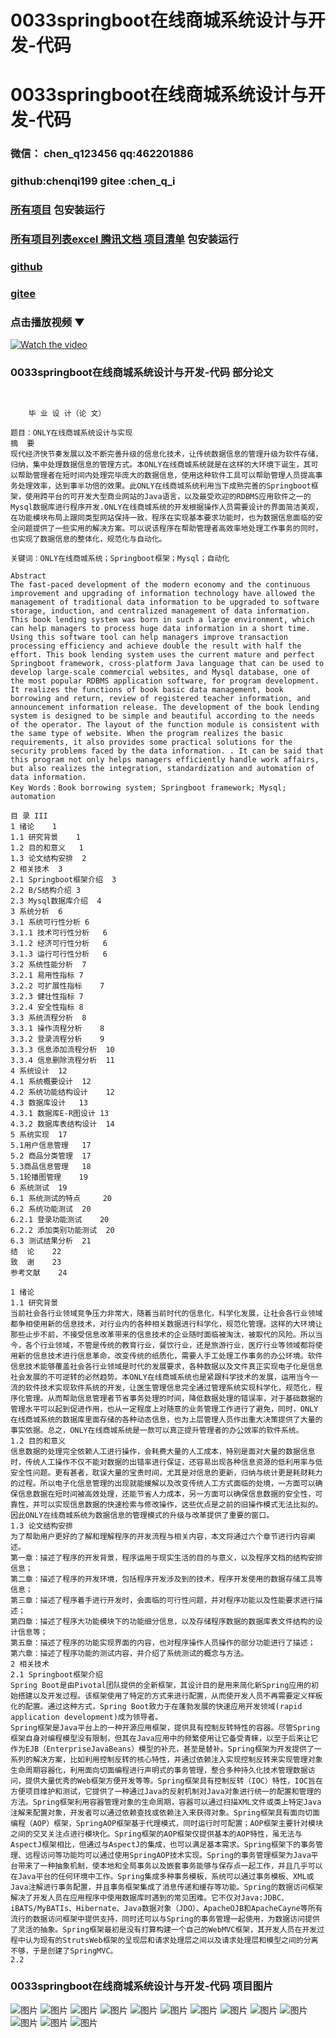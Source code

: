 # 0033springboot在线商城系统设计与开发-代码


# 0033springboot在线商城系统设计与开发-代码

### 微信： chen_q123456  qq:462201886
### github:chenqi199 gitee :chen_q_i

### [所有项目](https://github.com/GraduationProject-springboot/allSpringbootProjects) 包安装运行

### [所有项目列表excel 腾讯文档 项目清单](https://docs.qq.com/sheet/DSHRFSVZ5aEVYT3N3?tab=BB08J2) 包安装运行

### [github](https://chenqi199.github.io)

### [gitee](https://gitee.com/chen_q_i)

### 点击播放视频 ▼
[![Watch the video](https://i.sstatic.net/Vp2cE.png)](https://player.bilibili.com/player.html?isOutside=true&aid=BV16ia6epENY&bvid=BV16ia6epENY&cid=500001610571224&p=34)



### 0033springboot在线商城系统设计与开发-代码 部分论文
```

﻿
    毕 业 设 计（论 文）

题目：ONLY在线商城系统设计与实现
摘  要
现代经济快节奏发展以及不断完善升级的信息化技术，让传统数据信息的管理升级为软件存储，归纳，集中处理数据信息的管理方式。本ONLY在线商城系统就是在这样的大环境下诞生，其可以帮助管理者在短时间内处理完毕庞大的数据信息，使用这种软件工具可以帮助管理人员提高事务处理效率，达到事半功倍的效果。此ONLY在线商城系统利用当下成熟完善的Springboot框架，使用跨平台的可开发大型商业网站的Java语言，以及最受欢迎的RDBMS应用软件之一的Mysql数据库进行程序开发.ONLY在线商城系统的开发根据操作人员需要设计的界面简洁美观，在功能模块布局上跟同类型网站保持一致，程序在实现基本要求功能时，也为数据信息面临的安全问题提供了一些实用的解决方案。可以说该程序在帮助管理者高效率地处理工作事务的同时，也实现了数据信息的整体化，规范化与自动化。

关键词：ONLY在线商城系统；Springboot框架；Mysql；自动化

Abstract
The fast-paced development of the modern economy and the continuous improvement and upgrading of information technology have allowed the management of traditional data information to be upgraded to software storage, induction, and centralized management of data information. This book lending system was born in such a large environment, which can help managers to process huge data information in a short time. Using this software tool can help managers improve transaction processing efficiency and achieve double the result with half the effort. This book lending system uses the current mature and perfect Springboot framework, cross-platform Java language that can be used to develop large-scale commercial websites, and Mysql database, one of the most popular RDBMS application software, for program development. It realizes the functions of book basic data management, book borrowing and return, review of registered teacher information, and announcement information release. The development of the book lending system is designed to be simple and beautiful according to the needs of the operator. The layout of the function module is consistent with the same type of website. When the program realizes the basic requirements, it also provides some practical solutions for the security problems faced by the data information. . It can be said that this program not only helps managers efficiently handle work affairs, but also realizes the integration, standardization and automation of data information.
Key Words：Book borrowing system; Springboot framework; Mysql; automation

目 录	III
1 绪论	1
1.1 研究背景	1
1.2 目的和意义	1
1.3 论文结构安排	2
2 相关技术	3
2.1 Springboot框架介绍	3
2.2 B/S结构介绍	3
2.3 Mysql数据库介绍	4
3 系统分析	6
3.1 系统可行性分析	6
3.1.1 技术可行性分析	6
3.1.2 经济可行性分析	6
3.1.3 运行可行性分析	6
3.2 系统性能分析	7
3.2.1 易用性指标	7
3.2.2 可扩展性指标	7
3.2.3 健壮性指标	7
3.2.4 安全性指标	8
3.3 系统流程分析	8
3.3.1 操作流程分析	8
3.3.2 登录流程分析	9
3.3.3 信息添加流程分析	10
3.3.4 信息删除流程分析	11
4 系统设计	12
4.1 系统概要设计	12
4.2 系统功能结构设计	12
4.3 数据库设计	13
4.3.1 数据库E-R图设计	13
4.3.2 数据库表结构设计	14
5 系统实现	17
5.1用户信息管理	17
5.2 商品分类管理	17
5.3商品信息管理	18
5.1轮播图管理	19
6 系统测试	19
6.1 系统测试的特点 	20
6.2 系统功能测试	20
6.2.1 登录功能测试	20
6.2.2 添加类别功能测试	20
6.3 测试结果分析	21
结  论	22
致  谢	23
参考文献	24

1 绪论
1.1 研究背景
当前社会各行业领域竞争压力非常大，随着当前时代的信息化，科学化发展，让社会各行业领域都争相使用新的信息技术，对行业内的各种相关数据进行科学化，规范化管理。这样的大环境让那些止步不前，不接受信息改革带来的信息技术的企业随时面临被淘汰，被取代的风险。所以当今，各个行业领域，不管是传统的教育行业，餐饮行业，还是旅游行业，医疗行业等领域都将使用新的信息技术进行信息革命，改变传统的纸质化，需要人手工处理工作事务的办公环境。软件信息技术能够覆盖社会各行业领域是时代的发展要求，各种数据以及文件真正实现电子化是信息社会发展的不可逆转的必然趋势。本ONLY在线商城系统也是紧跟科学技术的发展，运用当今一流的软件技术实现软件系统的开发，让医生管理信息完全通过管理系统实现科学化，规范化，程序化管理。从而帮助信息管理者节省事务处理的时间，降低数据处理的错误率，对于基础数据的管理水平可以起到促进作用，也从一定程度上对随意的业务管理工作进行了避免，同时，ONLY在线商城系统的数据库里面存储的各种动态信息，也为上层管理人员作出重大决策提供了大量的事实依据。总之，ONLY在线商城系统是一款可以真正提升管理者的办公效率的软件系统。
1.2 目的和意义
信息数据的处理完全依赖人工进行操作，会耗费大量的人工成本，特别是面对大量的数据信息时，传统人工操作不仅不能对数据的出错率进行保证，还容易出现各种信息资源的低利用率与低安全性问题。更有甚者，耽误大量的宝贵时间，尤其是对信息的更新，归纳与统计更是耗财耗力的过程。所以电子化信息管理的出现就能缓解以及改变传统人工方式面临的处境，一方面可以确保信息数据在短时间被高效处理，还能节省人力成本，另一方面可以确保信息数据的安全性，可靠性，并可以实现信息数据的快速检索与修改操作，这些优点是之前的旧操作模式无法比拟的。因此ONLY在线商城系统为数据信息的管理模式的升级与改革提供了重要的窗口。
1.3 论文结构安排
为了帮助用户更好的了解和理解程序的开发流程与相关内容，本文将通过六个章节进行内容阐述。
第一章：描述了程序的开发背景，程序运用于现实生活的目的与意义，以及程序文档的结构安排信息；
第二章：描述了程序的开发环境，包括程序开发涉及到的技术，程序开发使用的数据存储工具等信息；
第三章：描述了程序着手进行开发时，会面临的可行性问题，并对程序功能以及性能要求进行描述；
第四章：描述了程序大功能模块下的功能细分信息，以及存储程序数据的数据库表文件结构的设计信息等；
第五章：描述了程序的功能实现界面的内容，也对程序操作人员操作的部分功能进行了描述；
第六章：描述了程序功能的测试内容，并介绍了系统测试的概念与方法。
2 相关技术
2.1 Springboot框架介绍
Spring Boot是由Pivotal团队提供的全新框架，其设计目的是用来简化新Spring应用的初始搭建以及开发过程。该框架使用了特定的方式来进行配置，从而使开发人员不再需要定义样板化的配置。通过这种方式，Spring Boot致力于在蓬勃发展的快速应用开发领域(rapid application development)成为领导者。
Spring框架是Java平台上的一种开源应用框架，提供具有控制反转特性的容器。尽管Spring框架自身对编程模型没有限制，但其在Java应用中的频繁使用让它备受青睐，以至于后来让它作为EJB（EnterpriseJavaBeans）模型的补充，甚至是替补。Spring框架为开发提供了一系列的解决方案，比如利用控制反转的核心特性，并通过依赖注入实现控制反转来实现管理对象生命周期容器化，利用面向切面编程进行声明式的事务管理，整合多种持久化技术管理数据访问，提供大量优秀的Web框架方便开发等等。Spring框架具有控制反转（IOC）特性，IOC旨在方便项目维护和测试，它提供了一种通过Java的反射机制对Java对象进行统一的配置和管理的方法。Spring框架利用容器管理对象的生命周期，容器可以通过扫描XML文件或类上特定Java注解来配置对象，开发者可以通过依赖查找或依赖注入来获得对象。Spring框架具有面向切面编程（AOP）框架，SpringAOP框架基于代理模式，同时运行时可配置；AOP框架主要针对模块之间的交叉关注点进行模块化。Spring框架的AOP框架仅提供基本的AOP特性，虽无法与AspectJ框架相比，但通过与AspectJ的集成，也可以满足基本需求。Spring框架下的事务管理、远程访问等功能均可以通过使用SpringAOP技术实现。Spring的事务管理框架为Java平台带来了一种抽象机制，使本地和全局事务以及嵌套事务能够与保存点一起工作，并且几乎可以在Java平台的任何环境中工作。Spring集成多种事务模板，系统可以通过事务模板、XML或Java注解进行事务配置，并且事务框架集成了消息传递和缓存等功能。Spring的数据访问框架解决了开发人员在应用程序中使用数据库时遇到的常见困难。它不仅对Java:JDBC、iBATS/MyBATIs、Hibernate、Java数据对象（JDO）、ApacheOJB和ApacheCayne等所有流行的数据访问框架中提供支持，同时还可以与Spring的事务管理一起使用，为数据访问提供了灵活的抽象。Spring框架最初是没有打算构建一个自己的WebMVC框架，其开发人员在开发过程中认为现有的StrutsWeb框架的呈现层和请求处理层之间以及请求处理层和模型之间的分离不够，于是创建了SpringMVC。
2.2

```
### 0033springboot在线商城系统设计与开发-代码 项目图片
![图片](/images/0033springbootimg_001.jpg)
![图片](/images/0033springbootimg_003.jpg)
![图片](/images/0033springbootimg_002.jpg)
![图片](/images/0033springbootimg_012.jpg)
![图片](/images/0033springbootimg_006.jpg)
![图片](/images/0033springbootimg_007.jpg)
![图片](/images/0033springbootimg_013.jpg)
![图片](/images/0033springbootimg_005.jpg)
![图片](/images/0033springbootimg_011.jpg)
![图片](/images/0033springbootimg_010.jpg)
![图片](/images/0033springbootimg_004.jpg)
![图片](/images/0033springbootimg_009.jpg)
![图片](/images/0033springbootimg_008.jpg)








